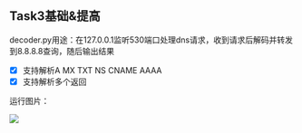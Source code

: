 ## Task3基础&提高

decoder.py用途：在127.0.0.1监听530端口处理dns请求，收到请求后解码并转发到8.8.8.8查询，随后输出结果

- [x] 支持解析A MX TXT NS CNAME AAAA
- [x] 支持解析多个返回

运行图片：

![](https://p.sda1.dev/19/884160efc69f227fd93bb063f0adf8e0/image.png)

